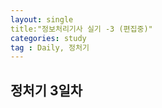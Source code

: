 ```yaml
---
layout: single
title:"정보처리기사 실기 -3 (편집중)"
categories: study
tag : Daily, 정처기
---
```


## 정처기 3일차

	
	
	